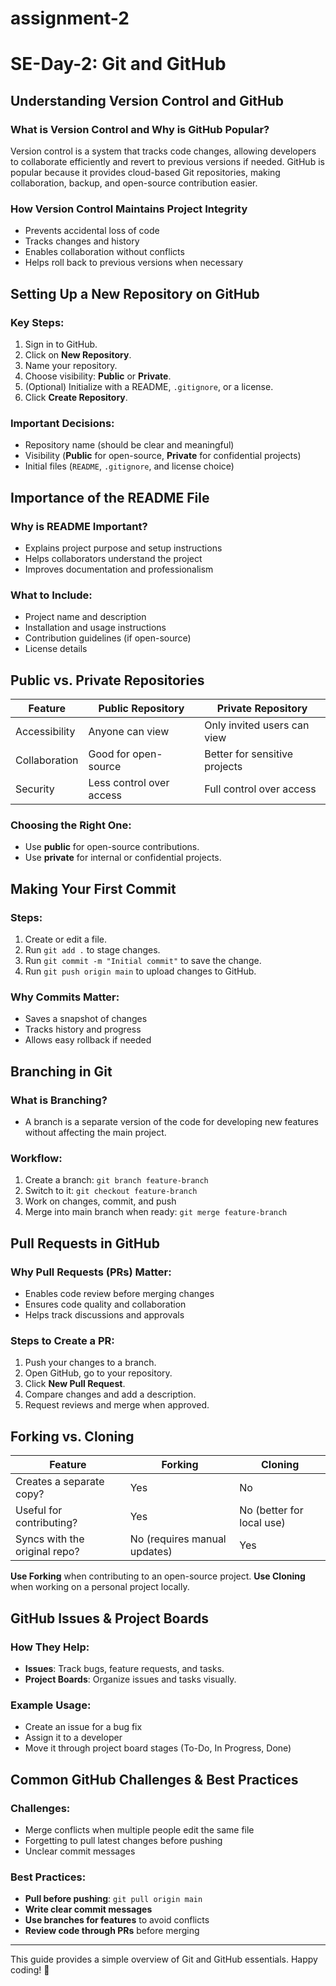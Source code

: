 # assignment-2
# SE-Day-2: Git and GitHub

## Understanding Version Control and GitHub

### What is Version Control and Why is GitHub Popular?

Version control is a system that tracks code changes, allowing developers to collaborate efficiently and revert to previous versions if needed. GitHub is popular because it provides cloud-based Git repositories, making collaboration, backup, and open-source contribution easier.

### How Version Control Maintains Project Integrity

- Prevents accidental loss of code
- Tracks changes and history
- Enables collaboration without conflicts
- Helps roll back to previous versions when necessary

## Setting Up a New Repository on GitHub

### Key Steps:

1. Sign in to GitHub.
2. Click on **New Repository**.
3. Name your repository.
4. Choose visibility: **Public** or **Private**.
5. (Optional) Initialize with a README, `.gitignore`, or a license.
6. Click **Create Repository**.

### Important Decisions:

- Repository name (should be clear and meaningful)
- Visibility (**Public** for open-source, **Private** for confidential projects)
- Initial files (`README`, `.gitignore`, and license choice)

## Importance of the README File

### Why is README Important?

- Explains project purpose and setup instructions
- Helps collaborators understand the project
- Improves documentation and professionalism

### What to Include:

- Project name and description
- Installation and usage instructions
- Contribution guidelines (if open-source)
- License details

## Public vs. Private Repositories

| Feature       | Public Repository        | Private Repository            |
| ------------- | ------------------------ | ----------------------------- |
| Accessibility | Anyone can view          | Only invited users can view   |
| Collaboration | Good for open-source     | Better for sensitive projects |
| Security      | Less control over access | Full control over access      |

### Choosing the Right One:

- Use **public** for open-source contributions.
- Use **private** for internal or confidential projects.

## Making Your First Commit

### Steps:

1. Create or edit a file.
2. Run `git add .` to stage changes.
3. Run `git commit -m "Initial commit"` to save the change.
4. Run `git push origin main` to upload changes to GitHub.

### Why Commits Matter:

- Saves a snapshot of changes
- Tracks history and progress
- Allows easy rollback if needed

## Branching in Git

### What is Branching?

- A branch is a separate version of the code for developing new features without affecting the main project.

### Workflow:

1. Create a branch: `git branch feature-branch`
2. Switch to it: `git checkout feature-branch`
3. Work on changes, commit, and push
4. Merge into main branch when ready: `git merge feature-branch`

## Pull Requests in GitHub

### Why Pull Requests (PRs) Matter:

- Enables code review before merging changes
- Ensures code quality and collaboration
- Helps track discussions and approvals

### Steps to Create a PR:

1. Push your changes to a branch.
2. Open GitHub, go to your repository.
3. Click **New Pull Request**.
4. Compare changes and add a description.
5. Request reviews and merge when approved.

## Forking vs. Cloning

| Feature                       | Forking                      | Cloning                   |
| ----------------------------- | ---------------------------- | ------------------------- |
| Creates a separate copy?      | Yes                          | No                        |
| Useful for contributing?      | Yes                          | No (better for local use) |
| Syncs with the original repo? | No (requires manual updates) | Yes                       |

**Use Forking** when contributing to an open-source project.
**Use Cloning** when working on a personal project locally.

## GitHub Issues & Project Boards

### How They Help:

- **Issues**: Track bugs, feature requests, and tasks.
- **Project Boards**: Organize issues and tasks visually.

### Example Usage:

- Create an issue for a bug fix
- Assign it to a developer
- Move it through project board stages (To-Do, In Progress, Done)

## Common GitHub Challenges & Best Practices

### Challenges:

- Merge conflicts when multiple people edit the same file
- Forgetting to pull latest changes before pushing
- Unclear commit messages

### Best Practices:

- **Pull before pushing**: `git pull origin main`
- **Write clear commit messages**
- **Use branches for features** to avoid conflicts
- **Review code through PRs** before merging

---

This guide provides a simple overview of Git and GitHub essentials. Happy coding! 🚀

